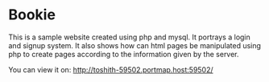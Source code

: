 # Bookie
This is a sample website created using php and mysql. It portrays a login and signup system.
It also shows how can html pages be manipulated using php to create pages according to the information given by the server.

You can view it on:
http://toshith-59502.portmap.host:59502/
